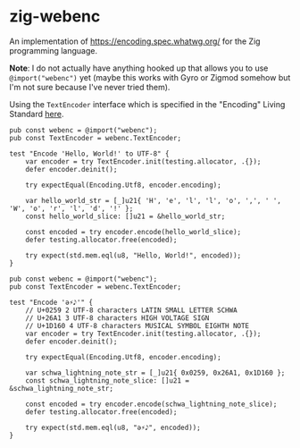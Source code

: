 zig-webenc
==========

An implementation of https://encoding.spec.whatwg.org/ for the Zig programming language.

**Note**: I do not actually have anything hooked up that allows you to use `@import("webenc")` yet (maybe this works with Gyro or Zigmod somehow but I'm not sure because I've never tried them).

Using the `TextEncoder` interface which is specified in the "Encoding" Living Standard [here](https://encoding.spec.whatwg.org/#interface-textencoder).

```zig
pub const webenc = @import("webenc");
pub const TextEncoder = webenc.TextEncoder;

test "Encode 'Hello, World!' to UTF-8" {
    var encoder = try TextEncoder.init(testing.allocator, .{});
    defer encoder.deinit();

    try expectEqual(Encoding.Utf8, encoder.encoding);

    var hello_world_str = [_]u21{ 'H', 'e', 'l', 'l', 'o', ',', ' ', 'W', 'o', 'r', 'l', 'd', '!' };
    const hello_world_slice: []u21 = &hello_world_str;

    const encoded = try encoder.encode(hello_world_slice);
    defer testing.allocator.free(encoded);

    try expect(std.mem.eql(u8, "Hello, World!", encoded));
}
```

```zig
pub const webenc = @import("webenc");
pub const TextEncoder = webenc.TextEncoder;

test "Encode 'ə⚡𝅘𝅥𝅮'" {
    // U+0259 2 UTF-8 characters LATIN SMALL LETTER SCHWA
    // U+26A1 3 UTF-8 characters HIGH VOLTAGE SIGN
    // U+1D160 4 UTF-8 characters MUSICAL SYMBOL EIGHTH NOTE
    var encoder = try TextEncoder.init(testing.allocator, .{});
    defer encoder.deinit();

    try expectEqual(Encoding.Utf8, encoder.encoding);

    var schwa_lightning_note_str = [_]u21{ 0x0259, 0x26A1, 0x1D160 };
    const schwa_lightning_note_slice: []u21 = &schwa_lightning_note_str;

    const encoded = try encoder.encode(schwa_lightning_note_slice);
    defer testing.allocator.free(encoded);

    try expect(std.mem.eql(u8, "ə⚡𝅘𝅥𝅮", encoded));
}
```

